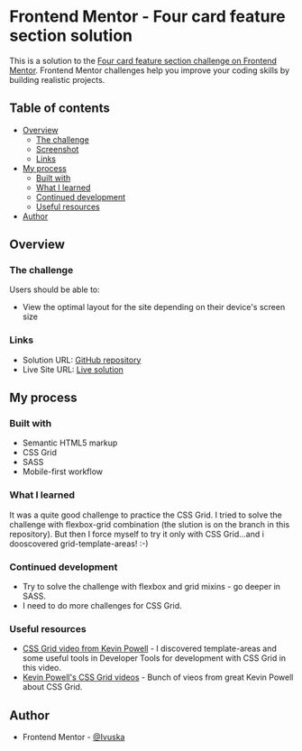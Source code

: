 # Frontend Mentor - Four card feature section solution

This is a solution to the [Four card feature section challenge on Frontend Mentor](https://www.frontendmentor.io/challenges/four-card-feature-section-weK1eFYK). Frontend Mentor challenges help you improve your coding skills by building realistic projects. 

## Table of contents

- [Overview](#overview)
  - [The challenge](#the-challenge)
  - [Screenshot](#screenshot)
  - [Links](#links)
- [My process](#my-process)
  - [Built with](#built-with)
  - [What I learned](#what-i-learned)
  - [Continued development](#continued-development)
  - [Useful resources](#useful-resources)
- [Author](#author)

## Overview

### The challenge

Users should be able to:

- View the optimal layout for the site depending on their device's screen size

### Links

- Solution URL: [GitHub repository](https://github.com/Ivuska/frontendmentor-four-card-feature-section.git)
- Live Site URL: [Live solution](https://frontendmentor-four-card-feature-section.pages.dev/)

## My process

### Built with

- Semantic HTML5 markup
- CSS Grid
- SASS
- Mobile-first workflow

### What I learned

It was a quite good challenge to practice the CSS Grid. I tried to solve the challenge with flexbox-grid combination (the slution is on the branch in this repository). But then I force myself to try it only with CSS Grid...and i dooscovered grid-template-areas! :-) 

### Continued development

- Try to solve the challenge with flexbox and grid mixins - go deeper in SASS.
- I need to do more challenges for CSS Grid.

### Useful resources

- [CSS Grid video from Kevin Powell](https://m.youtube.com/watch?v=rg7Fvvl3taU&list=PL4-IK0AVhVjM41-Ezm5tmESVchNEi7aZU&index=1&t=324s) - I discovered template-areas and some useful tools in Developer Tools for development with CSS Grid in this video.
- [Kevin Powell's CSS Grid videos](https://m.youtube.com/playlist?list=PL4-IK0AVhVjM41-Ezm5tmESVchNEi7aZU) - Bunch of vieos from great Kevin Powell about CSS Grid.

## Author

- Frontend Mentor - [@Ivuska](https://www.frontendmentor.io/profile/Ivuska)